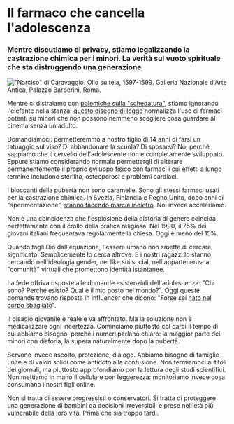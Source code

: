 # Il farmaco che cancella l'adolescenza

### Mentre discutiamo di privacy, stiamo legalizzando la castrazione chimica per i minori. La verità sul vuoto spirituale che sta distruggendo una generazione

!["Narciso" di Caravaggio. Olio su tela, 1597-1599. Galleria Nazionale d'Arte Antica, Palazzo Barberini, Roma.](michelangelo-narciso.jpg)

Mentre ci distraiamo con [polemiche sulla "schedatura"](https://www.repubblica.it/cronaca/2025/08/05/news/disforia_di_genere_protesta_disegno_di_legge-424773247/), stiamo ignorando l'elefante nella stanza: [questo disegno di legge](https://www.governo.it/it/articolo/comunicato-stampa-del-consiglio-dei-ministri-n138/29421) normalizza l'uso di farmaci potenti su minori che non possono nemmeno scegliere cosa guardare al cinema senza un adulto.

Domandiamoci: permetteremmo a nostro figlio di 14 anni di farsi un tatuaggio sul viso? Di abbandonare la scuola? Di sposarsi? No, perché sappiamo che il cervello dell'adolescente non è completamente sviluppato. Eppure stiamo considerando normale permettergli di alterare permanentemente il proprio sviluppo fisico con farmaci i cui effetti a lungo termine includono sterilità, osteoporosi e problemi cardiaci.

I bloccanti della pubertà non sono caramelle. Sono gli stessi farmaci usati per la castrazione chimica. In Svezia, Finlandia e Regno Unito, dopo anni di "sperimentazione", [stanno facendo marcia indietro](https://www.liberoquotidiano.it/news/esteri/41150319/retromarcia-globale-anche-regno-unito-vieta-farmaci-bloccano-puberta/). Noi invece acceleriamo.

Non è una coincidenza che l'esplosione della disforia di genere coincida perfettamente con il crollo della pratica religiosa. Nel 1990, il 75% dei giovani italiani frequentava regolarmente la chiesa. Oggi è meno del 15%.

Quando togli Dio dall'equazione, l'essere umano non smette di cercare significato. Semplicemente lo cerca altrove. E i nostri ragazzi lo stanno cercando nell'ideologia gender, nei like sui social, nell'appartenenza a "comunità" virtuali che promettono identità istantanee.

La fede offriva risposte alle domande esistenziali dell'adolescenza: "Chi sono? Perché esisto? Qual è il mio posto nel mondo?". Oggi queste domande trovano risposta in influencer che dicono: "Forse sei [nato nel corpo sbagliato](https://www.psicolinea.it/nascere-nel-corpo-sbagliato-consulenza-online/)".

Il disagio giovanile è reale e va affrontato. Ma la soluzione non è medicalizzare ogni incertezza. Cominciamo piuttosto col darci il tempo di cui abbiamo bisogno, perché i numeri parlano chiaro: la maggior parte dei minori con disforia, la supera naturalmente dopo la pubertà.

Servono invece ascolto, protezione, dialogo. Abbiamo bisogno di famiglie unite e di valori solidi come antidoto alla confusione. Non fermiamoci ai titoli dei giornali, ma  piuttosto approfondiamo con la lettura degli studi scientifici. Non mettiamo in mano il cellulare con leggerezza: monitoriamo invece cosa consumano i nostri figli online.

Non si tratta di essere progressisti o conservatori. Si tratta di proteggere una generazione di bambini da decisioni irreversibili e prese nell'età più vulnerabile della loro vita. Prima che sia troppo tardi.